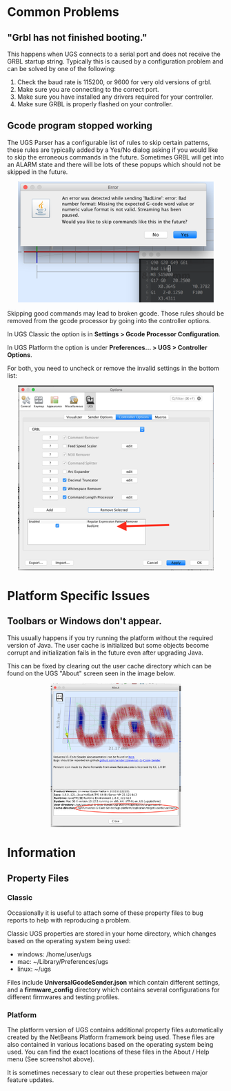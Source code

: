 # Common Problems

## "Grbl has not finished booting."

This happens when UGS connects to a serial port and does not receive the GRBL startup string. Typically this is caused by a configuration problem and can be solved by one of the following:

1. Check the baud rate is 115200, or 9600 for very old versions of grbl.
2. Make sure you are connecting to the correct port.
3. Make sure you have installed any drivers required for your controller.
4. Make sure GRBL is properly flashed on your controller.

## Gcode program stopped working

The UGS Parser has a configurable list of rules to skip certain patterns, these rules are typically added by a Yes/No dialog asking if you would like to skip the erroneous commands in the future. Sometimes GRBL will get into an ALARM state and there will be lots of these popups which should not be skipped in the future.

<center>
<img src="../../img/common/bad.code.dialog.png" alt="Screenshot" width="90%"/>
</center>

Skipping good commands may lead to broken gcode. Those rules should be removed from the gcode processor by going into the controller options.

In UGS Classic the option is in <b>Settings > Gcode Processor Configuration</b>.

In UGS Platform the option is under <b>Preferences... > UGS > Controller Options</b>.

For both, you need to uncheck or remove the invalid settings in the bottom list:

<center>
<img src="../../img/common/bad.code.setting.png" alt="Screenshot" width="90%"/>
</center>

# Platform Specific Issues

## Toolbars or Windows don't appear.

This usually happens if you try running the platform without the required version of Java. The user cache is initialized but some objects become corrupt and initialization fails in the future even after upgrading Java.

This can be fixed by clearing out the user cache directory which can be found on the UGS "About" screen seen in the image below.
<br/>
<center>
<img src="../../img/platform/about_popup.png" alt="Screenshot" width="60%"/>
</center>

# Information

## Property Files

### Classic

Occasionally it is useful to attach some of these property files to bug reports to help with reproducing a problem.

Classic UGS properties are stored in your home directory, which changes based on the operating system being used:
* windows: /home/user/ugs
* mac: ~/Library/Preferences/ugs
* linux: ~/ugs

Files include <b>UniversalGcodeSender.json</b> which contain different settings, and a <b>firmware_config</b> directory which contains several configurations for different firmwares and testing profiles.

### Platform

The platform version of UGS contains additional property files automatically created by the NetBeans Platform framework being used. These files are also contained in various locations based on the operating system being used. You can find the exact locations of these files in the About / Help menu (See screenshot above).

It is sometimes necessary to clear out these properties between major feature updates.
